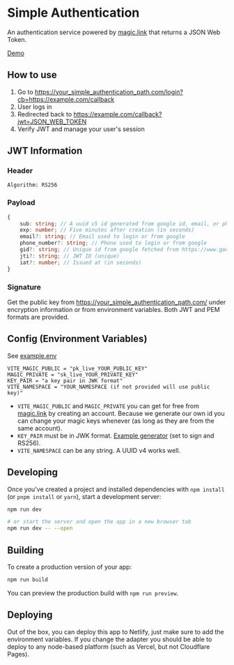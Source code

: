 # Simple Authentication

An authentication service powered by [magic.link](https://magic.link) that returns a JSON Web Token.

[Demo](https://simpleauth.calebirwin.ca/)

## How to use

1. Go to https://your_simple_authentication_path.com/login?cb=https://example.com/callback
2. User logs in
3. Redirected back to https://example.com/callback?jwt=JSON_WEB_TOKEN
4. Verify JWT and manage your user's session

## JWT Information

### Header

`Algorithm: RS256`

### Payload

```ts
{
    sub: string; // A uuid v5 id generated from google id, email, or phone. This is not dependent on magic.link issuer.
    exp: number; // Five minutes after creation (in seconds)
    email?: string; // Email used to login or from google
    phone_number?: string; // Phone used to login or from google
    gid?: string; // Unique id from google fetched from https://www.googleapis.com/oauth2/v2/userinfo/ using access token
    jti?: string; // JWT ID (unique)
    iat?: number; // Issued at (in seconds)
}
```

### Signature

Get the public key from https://your_simple_authentication_path.com/ under encryption information or from environment variables. Both JWT and PEM formats are provided.

## Config (Environment Variables)

See [example.env](./example.env)

```env
VITE_MAGIC_PUBLIC = "pk_live_YOUR_PUBLIC_KEY"
MAGIC_PRIVATE = "sk_live_YOUR_PRIVATE_KEY"
KEY_PAIR = "a key pair in JWK format"
VITE_NAMESPACE = "YOUR_NAMESPACE (if not provided will use public key)"
```

- `VITE_MAGIC_PUBLIC` and `MAGIC_PRIVATE` you can get for free from [magic.link](https://magic.link/) by creating an account. Because we generate our own id you can change your magic keys whenever (as long as they are from the same account).
- `KEY_PAIR` must be in JWK format. [Example generator](https://mkjwk.org/) (set to sign and RS256).
- `VITE_NAMESPACE` can be any string. A UUID v4 works well.

## Developing

Once you've created a project and installed dependencies with `npm install` (or `pnpm install` or `yarn`), start a development server:

```bash
npm run dev

# or start the server and open the app in a new browser tab
npm run dev -- --open
```

## Building

To create a production version of your app:

```bash
npm run build
```

You can preview the production build with `npm run preview`.

## Deploying

Out of the box, you can deploy this app to Netlify, just make sure to add the environment variables. If you change the adapter you should be able to deploy to any node-based platform (such as Vercel, but not Cloudflare Pages).
